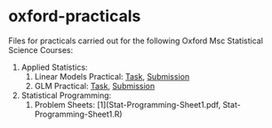 # oxford-practicals
Files for practicals carried out for the following Oxford Msc Statistical Science Courses:

1. Applied Statistics:
     1. Linear Models Practical: [Task](Linear-Models-marked-practical-questions.pdf), [Submission](Linear-Models-marked-practical.pdf)
     2. GLM Practical: [Task](GLM-assessed-practical-questions.pdf), [Submission](GLM-assessed-Practical.pdf)
2. Statistical Programming:
     1. Problem Sheets: [1](Stat-Programming-Sheet1.pdf, Stat-Programming-Sheet1.R)
